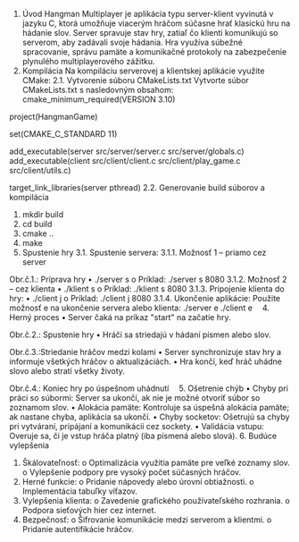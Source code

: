 1.	Úvod
Hangman Multiplayer je aplikácia typu server-klient vyvinutá v jazyku C, ktorá umožňuje viacerým hráčom súčasne hrať klasickú hru na hádanie slov. Server spravuje stav hry, zatiaľ čo klienti komunikujú so serverom, aby zadávali svoje hádania. Hra využíva súbežné spracovanie, správu pamäte a komunikačné protokoly na zabezpečenie plynulého multiplayerového zážitku.
2.	Kompilácia
Na kompiláciu serverovej a klientskej aplikácie využite CMake:
2.1.	Vytvorenie súboru CMakeLists.txt
Vytvorte súbor CMakeLists.txt s nasledovným obsahom:
cmake_minimum_required(VERSION 3.10)

project(HangmanGame)

set(CMAKE_C_STANDARD 11)

add_executable(server src/server/server.c src/server/globals.c)
add_executable(client src/client/client.c src/client/play_game.c src/client/utils.c)

target_link_libraries(server pthread)
2.2.	Generovanie build súborov a kompilácia
1.	mkdir build
2.	cd build
3.	cmake ..
4.	make 
3.	Spustenie hry
3.1.	Spustenie servera:
3.1.1.	 Možnosť 1 – priamo cez server
 
Obr.č.1.: Príprava hry
•	./server s <port>
o	Príklad: ./server s 8080
3.1.2.	 Možnosť 2 – cez klienta
•	./klient s <port>
o	Príklad: ./klient s 8080
3.1.3.	Pripojenie klienta do hry:
•	./client j <port>
o	Príklad: ./client j 8080
3.1.4.	Ukončenie aplikácie:
Použite možnosť e na ukončenie servera alebo klienta:
./server e
./client e 
4.	Herný proces
•	Server čaká na príkaz "start" na začatie hry.
 
Obr.č.2.: Spustenie hry
•	Hráči sa striedajú v hádaní písmen alebo slov.
 
Obr.č.3.:Striedanie hráčov medzi kolami
•	Server synchronizuje stav hry a informuje všetkých hráčov o aktualizáciách.
•	Hra končí, keď hráč uhádne slovo alebo stratí všetky životy.
 
Obr.č.4.: Koniec hry po úspešnom uhádnutí 
5.	Ošetrenie chýb
•	Chyby pri práci so súbormi: Server sa ukončí, ak nie je možné otvoriť súbor so zoznamom slov.
•	Alokácia pamäte: Kontroluje sa úspešná alokácia pamäte; ak nastane chyba, aplikácia sa ukončí.
•	Chyby socketov: Ošetrujú sa chyby pri vytváraní, pripájaní a komunikácii cez sockety.
•	Validácia vstupu: Overuje sa, či je vstup hráča platný (iba písmená alebo slová).
6.	Budúce vylepšenia
1.	Škálovateľnosť:
o	Optimalizácia využitia pamäte pre veľké zoznamy slov.
o	Vylepšenie podpory pre vysoký počet súčasných hráčov.
2.	Herné funkcie:
o	Pridanie nápovedy alebo úrovní obtiažnosti.
o	Implementácia tabuľky víťazov.
3.	Vylepšenia klienta:
o	Zavedenie grafického používateľského rozhrania.
o	Podpora sieťových hier cez internet.
4.	Bezpečnosť:
o	Šifrovanie komunikácie medzi serverom a klientmi.
o	Pridanie autentifikácie hráčov.


